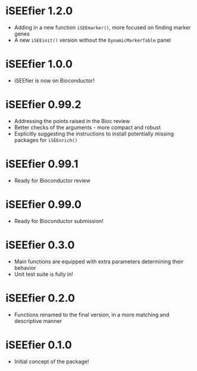# iSEEfier 1.2.0

* Adding in a new function `iSEEmarker()`, more focused on finding marker genes
* A new `iSEEinit()` version without the `DynamicMarkerTable` panel

# iSEEfier 1.0.0

* iSEEfier is now on Bioconductor!

# iSEEfier 0.99.2

* Addressing the points raised in the Bioc review
* Better checks of the arguments - more compact and robust
* Explicitly suggesting the instructions to install potentially missing packages for `iSEEnrich()`

# iSEEfier 0.99.1

* Ready for Bioconductor review

# iSEEfier 0.99.0

* Ready for Bioconductor submission!

# iSEEfier 0.3.0

* Main functions are equipped with extra parameters determining their behavior
* Unit test suite is fully in!

# iSEEfier 0.2.0

* Functions renamed to the final version, in a more matching and descriptive manner

# iSEEfier 0.1.0

* Initial concept of the package!
